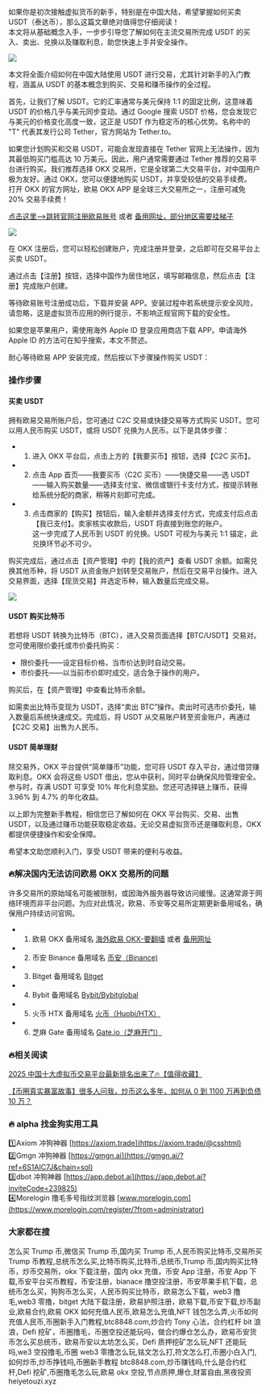 如果你是初次接触虚拟货币的新手，特别是在中国大陆，希望掌握如何买卖 USDT（泰达币），那么这篇文章绝对值得您仔细阅读！  
本文将从基础概念入手，一步步引导您了解如何在主流交易所完成 USDT 的买入、卖出、兑换以及赚取利息，助您快速上手并安全操作。

[![](https://307e939.webp.li/20250423094309596.png)](https://btc8848.com/top-10-exchanges)

本文将全面介绍如何在中国大陆使用 USDT 进行交易，尤其针对新手的入门教程，涵盖从 USDT 的基本概念到购买、交易和赚币操作的全过程。

首先，让我们了解 USDT。它的汇率通常与美元保持 1:1 的固定比例，这意味着 USDT 的价格几乎与美元同步变动。通过 Google 搜索 USDT 价格，您会发现它与美元的价格变化高度一致，这正是 USDT 作为稳定币的核心优势。名称中的 "T" 代表其发行公司 Tether，官方网站为 Tether.to。

如果您计划购买和交易 USDT，可能会发现直接在 Tether 官网上无法操作，因为其最低购买门槛高达 10 万美元。因此，用户通常需要通过 Tether 推荐的交易平台进行购买。我们推荐选择 OKX 交易所，它是全球第二大交易平台，对中国用户极为友好。通过 OKX，您可以便捷地购买 USDT，并享受较低的交易手续费。  
打开 OKX 的官方网址，欧易 OKX APP 是全球三大交易所之一，注册可减免 20% 交易手续费！

[点击这里–>跳转官网注册欧易账号](https://www.chouyi.world/zh-hans/join/74873351) 或者 [备用网址，部分地区需要挂梯子](https://www.okx.com/zh-hans/join/74873351)

[![](https://fe095ec.webp.li/top-10-exchanges-001.jpg)](https://www.chouyi.world/zh-hans/join/74873351)

在 OKX 注册后，您可以轻松创建账户，完成注册并登录，之后即可在交易平台上买卖 USDT。

通过点击【注册】按钮，选择中国作为居住地区，填写邮箱信息，然后点击【注册】完成账户创建。

等待欧易账号注册成功后，下载并安装 APP。安装过程中若系统提示安全风险，请忽略，这是虚拟货币应用的例行提示，不影响正规官网下载的安全性。

如果您是苹果用户，需使用海外 Apple ID 登录应用商店下载 APP。申请海外 Apple ID 的方法可在知乎搜索，本文不赘述。

耐心等待欧易 APP 安装完成，然后按以下步骤操作购买 USDT：

### 操作步骤
#### 买卖 USDT
拥有欧易交易所账户后，您可通过 C2C 交易或快捷交易等方式购买 USDT。您可以用人民币购买 USDT，或将 USDT 兑换为人民币。以下是具体步骤：

- 1. 进入 OKX 平台后，点击上方的【我要买币】按钮，选择【C2C 买币】。
- 2. 点击 App 首页——我要买币（C2C 买币）——快捷交易——选 USDT——输入购买数量——选择支付宝、微信或银行卡支付方式，按提示转账给系统分配的商家，稍等片刻即可完成。
- 3. 点击商家的【购买】按钮后，输入金额并选择支付方式，完成支付后点击【我已支付】。卖家核实收款后，USDT 将直接到账您的账户。  
这一步完成了人民币到 USDT 的兑换。USDT 可视为与美元 1:1 锚定，此兑换环节必不可少。

购买完成后，通过点击【资产管理】中的【我的资产】查看 USDT 余额。如需兑换其他币种，将 USDT 从资金账户划转至交易账户，然后在交易平台操作。进入交易界面，选择【现货交易】并选定币种，输入数量后完成交易。

![](https://ac63e02.webp.li/ouyichongzhi.png)

#### USDT 购买比特币
若想将 USDT 转换为比特币（BTC），进入交易页面选择【BTC/USDT】交易对。您可使用限价委托或市价委托购买：
- 限价委托——设定目标价格，当市价达到时自动交易。
- 市价委托——以当前市价即时成交，适合急于操作的用户。

购买后，在【资产管理】中查看比特币余额。

如需卖出比特币变现为 USDT，选择“卖出 BTC”操作。卖出时可选市价委托，输入数量后系统快速成交。完成后，将 USDT 从交易账户转至资金账户，再通过【C2C 交易】出售为人民币。

#### USDT 简单理财
除交易外，OKX 平台提供“简单赚币”功能，您可将 USDT 存入平台，通过借贷赚取利息。OKX 会将这些 USDT 借出，您从中获利，同时平台确保风险管理安全。  
参与时，存满 USDT 可享受 10% 年化利息奖励。您还可选择链上赚币，获得 3.96% 到 4.7% 的年化收益。

以上即为完整新手教程，相信您已了解如何在 OKX 平台购买、交易、出售 USDT，以及通过赚币功能获取稳定收益。无论交易虚拟货币还是赚取利息，OKX 都提供便捷操作和安全保障。

希望本文助您顺利入门，享受 USDT 带来的便利与收益。

### 🔥解决国内无法访问欧易 OKX 交易所的问题
许多交易所的原始域名可能被限制，或因海外服务器导致访问缓慢。这通常源于网络环境而非平台问题。为应对此情况，欧易、币安等交易所定期更新备用域名，确保用户持续访问官网。

- 1. 欧易 OKX 备用域名 [海外欧易 OKX-要翻墙](https://www.okx.com/zh-hans/join/74873351) 或者 [备用网址](https://www.chouyi.world/zh-hans/join/74873351) 
- 2. 币安 Binance 备用域名 [币安（Binance)](https://accounts.binance.com/zh-CN/register?ref=36457687)
- 3. Bitget 备用域名 [Bitget](https://www.bitget.com/zh-CN/referral/register?from=referral&clacCode=VRNEYUTR)
- 4. Bybit 备用域名 [Bybit/Bybitglobal](https://www.bybitglobal.com/zh-MY/invite/?ref=VMKORMM)
- 5. 火币 HTX 备用域名 [火币（Huobi/HTX）](https://www.htx.com/invite/zh-cn/1f?invite_code=whf45223)
- 6. 芝麻 Gate 备用域名 [Gate.io（芝麻开门）](https://www.gate.io/zh/signup?ref_type=103&ref=A1ERAQ)

### 🔥相关阅读
[2025 中国十大虚拟币交易平台最新排名出来了🔥【值得收藏】](https://btc8848.com/top-10-exchanges/)

[【币圈真实暴富故事】很多人问我，炒币这么多年，如何从 0 到 1100 万再到负债 10 万？](https://heiyetouzi.xyz/biquanstory001/)

### 🔥 alpha 找金狗实用工具
1️⃣Axiom 冲狗神器 [https://axiom.trade](https://axiom.trade/@csshtml)  
2️⃣Gmgn 冲狗神器 [https://gmgn.ai](https://gmgn.ai/?ref=6S1AIC7J&chain=sol)  
3️⃣dbot 冲狗神器 [https://app.debot.ai](https://app.debot.ai?inviteCode=239825)  
4️⃣Morelogin 撸毛多号指纹浏览器 [www.morelogin.com](https://www.morelogin.com/register/?from=administrator)  

### 大家都在搜
怎么买 Trump 币,微信买 Trump 币,国内买 Trump 币,人民币购买比特币,交易所买 Trump 币教程,总统币怎么买,比特币购买,比特币,总统币,Trump 币,国内购买比特币，炒币交易所，okx 下载注册，国内 okx 充值，币安 App 注册，币安 App 下载,币安平台买币教程，币安注册，bianace 撸空投注册，币安苹果手机下载，总统币怎么买，狗狗币怎么买，人民币购买比特币，欧易怎么下载，web3 撸毛,web3 零撸，bitget 大陆下载注册，欧易护照注册，欧易下载,币安下载,炒币副业,欧易合约,欧易 OKX 如何充值人民币,欧易怎么充值,NFT 钱包怎么弄,火币如何充值人民币,币圈新手入门教程,btc8848.com,炒合约 Tony 心法，合约杠杆 bit 浪浪，Defi 挖矿，币圈撸毛，币圈空投还能玩吗，做合约爆仓怎么办，欧易币安货币怎么买总统币，欧易币安以太坊怎么买，Defi 质押挖矿怎么玩,NFT 还能玩吗,we3 空投撸毛,币圈 web3 零撸怎么玩,铭文怎么打,符文怎么打,币圈小白入门,如何炒币,炒币挣钱吗,币圈新手教程 btc8848.com,炒币赚钱吗,什么是合约杠杆,Defi 挖矿,币圈撸毛怎么玩,欧易 okx 空投,节点质押,爆仓,财富自由,黑夜投资 heiyetouzi.xyz